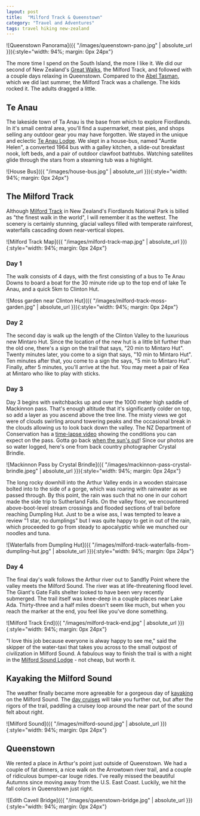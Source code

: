 ```yaml
---
layout: post
title:  "Milford Track & Queenstown"
category: "Travel and Adventures"
tags: travel hiking new-zealand
---
```


![Queenstown Panorama]({{ "/images/queenstown-pano.jpg" | absolute_url }}){:style="width: 94%; margin: 0px 24px"}

The more time I spend on the South Island, the more I like it. We did our second of New Zealand's [Great Walks][6], the Milford Track, and followed with a couple days relaxing in Queenstown. Compared to the [Abel Tasman][7], which we did last summer, the Milford Track was a challenge. The kids rocked it. The adults dragged a little.

## Te Anau

The lakeside town of Ta Anau is the base from which to explore Fiordlands. In it's small central area, you'll find a supermarket, meat pies, and shops selling any outdoor gear you may have forgotten. We stayed in the unique and eclectic [Te Anau Lodge][2]. We slept in a house-bus, named "Auntie Helen", a converted 1964 bus with a galley kitchen, a slide-out breakfast nook, loft beds, and a pair of outdoor clawfoot bathtubs. Watching satellites glide through the stars from a steaming tub was a highlight.

![House Bus]({{ "/images/house-bus.jpg" | absolute_url }}){:style="width: 94%; margin: 0px 24px"}


## The Milford Track

Although [Milford Track][1] in New Zealand's Fiordlands National Park is billed as "the finest walk in the world", I will remember it as the wettest. The scenery is certainly stunning, glacial valleys filled with temperate rainforest, waterfalls cascading down near-vertical slopes.

![Milford Track Map]({{ "/images/milford-track-map.jpg" | absolute_url }}){:style="width: 94%; margin: 0px 24px"}


### Day 1

The walk consists of 4 days, with the first consisting of a bus to Te Anau Downs to board a boat for the 30 minute ride up to the top end of lake Te Anau, and a quick 5km to Clinton Hut.

![Moss garden near Clinton Hut]({{ "/images/milford-track-moss-garden.jpg" | absolute_url }}){:style="width: 94%; margin: 0px 24px"}


### Day 2

The second day is walk up the length of the Clinton Valley to the luxurious new Mintaro Hut. Since the location of the new hut is a little bit further than the old one, there's a sign on the trail that says, "20 min to Mintaro Hut". Twenty minutes later, you come to a sign that says, "10 min to Mintaro Hut". Ten minutes after that, you come to a sign the says, "5 min to Mintaro Hut". Finally, after 5 minutes, you'll arrive at the hut. You may meet a pair of Kea at Mintaro who like to play with sticks.

### Day 3

Day 3 begins with switchbacks up and over the 1000 meter high saddle of Mackinnon pass. That's enough altitude that it's significantly colder on top, so add a layer as you ascend above the tree line. The misty views we got were of clouds swirling around towering peaks and the occasional break in the clouds allowing us to look back down the valley. The NZ Department of Conservation has a [time-lapse video][4] showing the conditions you can expect on the pass. Gotta go back [when the sun's out][9]! Since our photos are so water logged, here's one from back country photographer Crystal Brindle.

![Mackinnon Pass by Crystal Brindle]({{ "/images/mackinnon-pass-crystal-brindle.jpeg" | absolute_url }}){:style="width: 94%; margin: 0px 24px"}


The long rocky downhill into the Arthur Valley ends in a wooden staircase bolted into to the side of a gorge, which was roaring with rainwater as we passed through. By this point, the rain was such that no one in our cohort made the side trip to Sutherland Falls. On the valley floor, we encountered above-boot-level stream crossings and flooded sections of trail before reaching Dumpling Hut. Just to be a wise ass, I was tempted to leave a review "1 star, no dumplings" but I was quite happy to get in out of the rain, which proceeded to go from steady to apocalyptic while we munched our noodles and tuna.

![Waterfalls from Dumpling Hut]({{ "/images/milford-track-waterfalls-from-dumpling-hut.jpg" | absolute_url }}){:style="width: 94%; margin: 0px 24px"}


### Day 4

The final day's walk follows the Arthur river out to Sandfly Point where the valley meets the Milford Sound. The river was at life-threatening flood level. The Giant's Gate Falls shelter looked to have been very recently submerged. The trail itself was knee-deep in a couple places near Lake Ada. Thirty-three and a half miles doesn't seem like much, but when you reach the marker at the end, you feel like you've done something.

![Milford Track End]({{ "/images/milford-track-end.jpg" | absolute_url }}){:style="width: 94%; margin: 0px 24px"}

"I love this job because everyone is alway happy to see me," said the skipper of the water-taxi that takes you across to the small outpost of civilization in Milford Sound. A fabulous way to finish the trail is with a night in the [Milford Sound Lodge][8] - not cheap, but worth it.      

## Kayaking the Milford Sound

The weather finally became more agreeable for a gorgeous day of [kayaking][5] on the Milford Sound. The [day cruises][3] will take you further out, but after the rigors of the trail, paddling a cruisey loop around the near part of the sound felt about right.

![Milford Sound]({{ "/images/milford-sound.jpg" | absolute_url }}){:style="width: 94%; margin: 0px 24px"}


## Queenstown

We rented a place in Arthur's point just outside of Queenstown. We had a couple of fat dinners, a nice walk on the Arrowtown river trail, and a couple of ridiculous bumper-car louge rides. I've really missed the beautiful Autumns since moving away from the U.S. East Coast. Luckily, we hit the fall colors in Queenstown just right.

![Edith Cavell Bridge]({{ "/images/queenstown-bridge.jpg" | absolute_url }}){:style="width: 94%; margin: 0px 24px"}



[1]: https://www.doc.govt.nz/parks-and-recreation/places-to-go/fiordland/places/fiordland-national-park/things-to-do/tracks/milford-track/
[2]: https://www.teanaulodge.com/
[3]: https://www.milford-sound.co.nz/milford-sound-cruises/day-cruises/
[4]: https://www.youtube.com/watch?v=iRo47vfHs2s
[5]: https://www.roscosmilfordkayaks.com/
[6]: https://www.doc.govt.nz/parks-and-recreation/things-to-do/walking-and-tramping/great-walks/
[7]: /2021-01-19/abel-tasman-walk.html
[8]: https://www.milfordlodge.com/
[9]: https://photography.haraldselke.de/2013/03/09/670/

